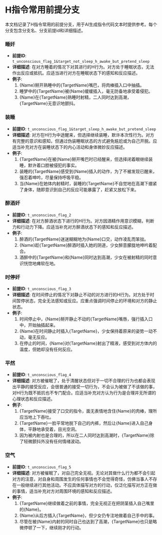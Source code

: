 # H指令常用前提分支

本文档记录了H指令常用的前提分支，用于AI生成指令代码文本时提供参考。每个分支包含分支名、分支前提id和详细描述。

### 睡奸
- **前提ID**: `t_unconscious_flag_1&target_not_sleep_h_awake_but_pretend_sleep`
- **详细描述**: 在对方睡着的情况下对其进行的H行为。对方处于睡眠状态，无法作出反应或抵抗。应适当进行对方在睡眠状态下的感知和反应描述。
- **例子**:
  1. {Name}掰开熟睡中的{TargetName}嘴巴，将肉棒插入口中抽插。
  2. 睡梦中的{TargetName}被{Name}缓缓插入，毫无防备地承受着侵犯。
  3. {Name}在{TargetName}熟睡时射精，二人同时达到高潮，{TargetName}无意识地颤抖。

### 装睡
- **前提ID**: `t_unconscious_flag_1&target_sleep_h_awake_but_pretend_sleep`
- **详细描述**: 对方在H行为中途醒来，但选择继续装睡，默许本次性行为。对方有完整的意识和感知，但通过伪装睡眠状态的方式避免尴尬或为自己开脱。应适当补充对方在装睡状态下的内心活动和身体微妙反应描述。
- **例子**:
  1. {TargetName}在被{Name}掰开嘴巴时已经醒来，但选择闭着眼继续装睡，默许着口腔被侵犯的事实。
  2. 装睡的{TargetName}感受到{Name}插入的动作，为了不被发现已醒来，强忍着呻吟，尽量保持呼吸平稳。
  3. 当{Name}在她体内射精时，装睡的{TargetName}不自觉地在高潮下绷紧了身体，随即意识到自己的反应可能暴露了，赶紧又放松下来。

### 醉酒奸
- **前提ID**: `t_unconscious_flag_2`
- **详细描述**: 在对方醉酒状态下进行的H行为。对方因酒精作用意识模糊，判断力和行动力下降。应适当补充对方醉酒状态下的感知和反应描述。
- **例子**:
  1. 醉酒的{TargetName}迷迷糊糊地为{Name}口交，动作凌乱而笨拙。
  2. {Name}趁{TargetName}醉酒时插入她的阴道，少女醉意朦胧地呻吟着配合。
  3. 酒醉中的{TargetName}和{Name}同时达到高潮，少女在被射精的同时意识恍惚地瘫软在地。

### 时停奸
- **前提ID**: `t_unconscious_flag_3`
- **详细描述**: 在时间停止的情况下对静止不动的对方进行的H行为。对方处于时间暂停状态，完全无法感知或反应。应重点强调时间停止的环境和对方的静止状态。
- **例子**:
  1. 时间停止中，{Name}掰开静止不动的{TargetName}嘴唇，强行插入口中，开始抽插起来。
  2. {Name}在时间静止时插入{TargetName}，少女保持着原来的姿势一动不动，毫无反应。
  3. 在停止的时间，{Name}对{TargetName}射出了精液，感受到对方体内的温度，但她却没有任何反应。

### 平然
- **前提ID**: `t_unconscious_flag_4`
- **详细描述**: 对方被催眠了，处于清醒状态但对于一切不合理的行为也都会表现出平静的接受反应，会很普通的接受一切行为，不会认为被做了不该做的事，对H行为既不抵抗也不专门配合。应适当补充对方认为行为是合理并无所谓的心理状态和反应描述。
- **例子**:
  1. {TargetName}接受了口交的指令，面无表情地含住{Name}的肉棒，理所应当地上下吞吐。
  2. {TargetName}一脸平常地脱下自己的内裤，然后让{Name}进入自己身体，平静地承受着，目光空洞。
  3. 因为被内射也是合理的，所以在二人同时达到高潮时，{TargetName}除了轻微颤抖外没有任何情绪波动。

### 空气
- **前提ID**: `t_unconscious_flag_5`
- **详细描述**: 对方被催眠了，对自己完全无视。无论对其做什么行为都不会引起对方的注意，对自身和周围发生的任何事情也不会觉得奇怪，仿佛当事人不存在一般继续进行其他活动。不应具体描写对方的行动，仅泛化描写对方正在做的事情，适当补充对方对周围环境的感知和反应描述。
- **例子**:
  1. {TargetName}继续做着之前的事情，完全无视正在把阴茎插入自己嘴里的{Name}。
  2. {Name}从后方插入{TargetName}，但少女仍专注地做着自己手中的事。
  3. 尽管在被{Name}内射的同时自己也达到了高潮，{TargetName}也只是略微停顿了一下，继续刚才的行动。
